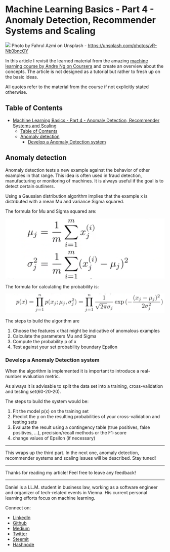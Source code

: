 # Machine Learning Basics - Part 4 - Anomaly Detection, Recommender Systems and Scaling

[<img src="https://images.unsplash.com/photo-1519834089823-08a494ba5a12?ixlib=rb-0.3.5&ixid=eyJhcHBfaWQiOjEyMDd9&s=f514c48e4c073296bec3c7f587955ab1&auto=format&fit=crop&w=1936&q=80">](
https://unsplash.com/photos/vR-Nb0bncOY)
Photo by Fahrul Azmi on Unsplash - https://unsplash.com/photos/vR-Nb0bncOY

In this article I revisit the learned material from the amazing [machine learning course by Andre Ng on Coursera](https://www.coursera.org/learn/machine-learning) and create an overview about the concepts. The article is not designed as a tutorial but rather to fresh up on the basic ideas.

All quotes refer to the material from the course if not explicitly stated otherwise.

## Table of Contents
<!-- TOC -->

- [Machine Learning Basics - Part 4 - Anomaly Detection, Recommender Systems and Scaling](#machine-learning-basics---part-4---anomaly-detection-recommender-systems-and-scaling)
  - [Table of Contents](#table-of-contents)
  - [Anomaly detection](#anomaly-detection)
    - [Develop a Anomaly Detection system](#develop-a-anomaly-detection-system)

<!-- /TOC -->

## Anomaly detection

Anomaly detection tests a new example against the behavior of other examples in that range. This idea is often used in fraud detection, manufacturing or monitoring of machines. It is always useful if the goal is to detect certain outliners.

Using a Gaussian distribution algorithm implies that the example x is distributed with a mean Mu and variance Sigma squared.

The formula for Mu and Sigma squared are:

![muSigmaAD](../assets/mlIntro/muSigmaAD.png)

The formula for calculating the probability is:

![probAD](../assets/mlIntro/probAD.png)

The steps to build the algorithm are
1. Choose the features x that might be indicative of anomalous examples
1. Calculate the parameters Mu and Sigma
1. Compute the probability p of x
1. Test against your set probability boundary Epsilon

### Develop a Anomaly Detection system

When the algorithm is implemented it is important to introduce a real-number evaluation metric.

As always it is advisable to split the data set into a training, cross-validation and testing set(60-20-20). 

The steps to build the system would be:
1. Fit the model p(x) on the training set
1. Predict the y on the resulting probabilities of your cross-validation and testing sets
1. Evaluate the result using a contingency table (true positives, false positives, ...), precision/recall methods or the F1-score
1. change values of Epsilon (if necessary)



---
 
This wraps up the third part. In the next one, anomaly detection, recommender systems and scaling issues will be described. Stay tuned!

---

Thanks for reading my article! Feel free to leave any feedback! 

---

Daniel is a LL.M. student in business law, working as a software engineer and organizer of tech-related events in Vienna. 
His current personal learning efforts focus on machine learning. 

Connect on:
- [LinkedIn](https://www.linkedin.com/in/createdd) 
- [Github](https://github.com/DDCreationStudios)
- [Medium](https://medium.com/@ddcreationstudi)
- [Twitter](https://twitter.com/DDCreationStudi)
- [Steemit](https://steemit.com/@createdd)
- [Hashnode](https://hashnode.com/@DDCreationStudio)
